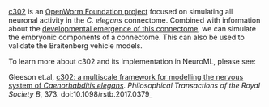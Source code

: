 [c302](opensourcebrain.org/projects/c302) is an [OpenWorm Foundation project](https://www.youtube.com/watch?v=kNTwraEPp0M) focused on simulating all neuronal activity in the _C. elegans_ connectome. Combined with information about the [developmental emergence of this connectome](https://osf.io/u8abh/), we can simulate the embryonic components of a connectome. This can also be used to validate the Braitenberg vehicle models.

To learn more about c302 and its implementation in NeuroML, please see:

Gleeson et.al, [c302: a multiscale framework for modelling the nervous system of _Caenorhabditis elegans_](https://royalsocietypublishing.org/doi/10.1098/rstb.2017.0379).
_Philosophical Transactions of the Royal Society B_, 373. doi:10.1098/rstb.2017.0379_
